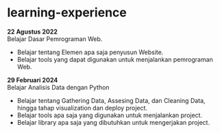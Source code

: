 # learning-experience

**22 Agustus 2022**<br>
Belajar Dasar Pemrograman Web. 
* Belajar tentang Elemen apa saja penyusun Website.
* Belajar tools yang dapat digunakan untuk menjalankan pemrograman Web.

**29 Februari 2024**<br>
Belajar Analisis Data dengan Python
* Belajar tentang Gathering Data, Assesing Data, dan Cleaning Data, hingga tahap visualization dan deploy project.
* Belajar tools apa saja yang digunakan untuk menjalankan project.
* Belajar library apa saja yang dibutuhkan untuk mengerjakan project.

